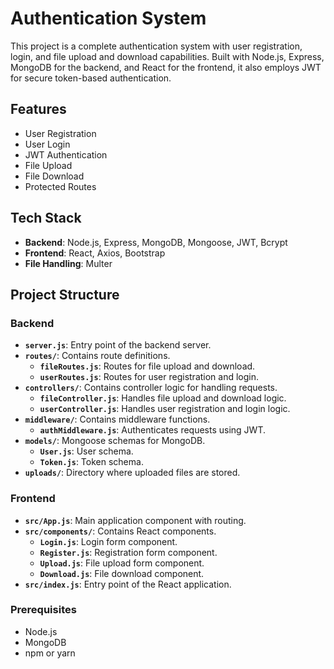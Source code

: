 # Authentication System

This project is a complete authentication system with user registration, login, and file upload and download capabilities. Built with Node.js, Express, MongoDB for the backend, and React for the frontend, it also employs JWT for secure token-based authentication.

## Features

- User Registration
- User Login
- JWT Authentication
- File Upload
- File Download
- Protected Routes

## Tech Stack

- **Backend**: Node.js, Express, MongoDB, Mongoose, JWT, Bcrypt
- **Frontend**: React, Axios, Bootstrap
- **File Handling**: Multer

## Project Structure

### Backend

- **`server.js`**: Entry point of the backend server.
- **`routes/`**: Contains route definitions.
  - **`fileRoutes.js`**: Routes for file upload and download.
  - **`userRoutes.js`**: Routes for user registration and login.
- **`controllers/`**: Contains controller logic for handling requests.
  - **`fileController.js`**: Handles file upload and download logic.
  - **`userController.js`**: Handles user registration and login logic.
- **`middleware/`**: Contains middleware functions.
  - **`authMiddleware.js`**: Authenticates requests using JWT.
- **`models/`**: Mongoose schemas for MongoDB.
  - **`User.js`**: User schema.
  - **`Token.js`**: Token schema.
- **`uploads/`**: Directory where uploaded files are stored.

### Frontend

- **`src/App.js`**: Main application component with routing.
- **`src/components/`**: Contains React components.
  - **`Login.js`**: Login form component.
  - **`Register.js`**: Registration form component.
  - **`Upload.js`**: File upload form component.
  - **`Download.js`**: File download component.
- **`src/index.js`**: Entry point of the React application.

### Prerequisites

- Node.js
- MongoDB
- npm or yarn
